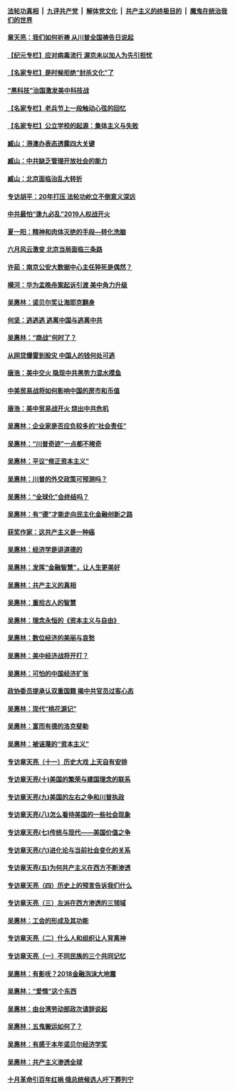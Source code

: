 

####  [法轮功真相](../../../../basic/blob/master/README.md?t=06271531) &nbsp;|&nbsp; [九评共产党](../../../../9ping.md/blob/master/README.md?t=06271531) &nbsp;|&nbsp; [解体党文化](../../../../jtdwh.md/blob/master/README.md?t=06271531)  &nbsp;|&nbsp; [共产主义的终极目的](../../../../gczydzjmd.md/blob/master/README.md?t=06271531) &nbsp;|&nbsp; [魔鬼在统治我们的世界](../../../../mgztzwmdsj.md/blob/master/README.md?t=06271531) 

#### [章天亮：我们如何祈祷 从川普全国祷告日说起](../pages/nsc423/n11944627.md?t=06271531) 

#### [【纪元专栏】应对病毒流行 渥京未以加人为先引担忧](../pages/nsc423/n11875714.md?t=06271531) 

#### [【名家专栏】是时候拒绝“封杀文化”了](../pages/nsc423/n11814093.md?t=06271531) 

#### [“黑科技”治国激发美中科技战](../pages/nsc423/n11638056.md?t=06271531) 

#### [【名家专栏】老兵节上一段触动心弦的回忆](../pages/nsc423/n11646016.md?t=06271531) 

#### [【名家专栏】公立学校的起源：集体主义与失败](../pages/nsc423/n11601833.md?t=06271531) 

#### [臧山：港澳办表态透露四大关键](../pages/nsc423/n11421628.md?t=06271531) 

#### [臧山：中共缺乏管理开放社会的能力](../pages/nsc423/n11407457.md?t=06271531) 

#### [臧山：北京面临治乱大转折](../pages/nsc423/n11406895.md?t=06271531) 

#### [专访胡平：20年打压 法轮功屹立不倒意义深远](../pages/nsc423/n11398800.md?t=06271531) 

#### [中共最怕“逢九必乱”2019人权战开火](../pages/nsc423/n11385248.md?t=06271531) 

#### [夏一阳：精神和肉体灭绝的手段—转化洗脑](../pages/nsc423/n11368250.md?t=06271531) 

#### [六月风云激变 北京当局面临三条路](../pages/nsc423/n11313668.md?t=06271531) 

#### [许茹：南京公安大数据中心主任猝死是偶然？](../pages/nsc423/n11064744.md?t=06271531) 

#### [横河：华为孟晚舟案起诉引渡 美中角力升级](../pages/nsc423/n11027230.md?t=06271531) 

#### [吴惠林：诺贝尔奖让海耶克翻身](../pages/nsc423/n10890049.md?t=06271531) 

#### [何坚：逃逃逃 逃离中国与逃离中共](../pages/nsc423/n10592891.md?t=06271531) 

#### [吴惠林：“商战”何时了？](../pages/nsc423/n10573558.md?t=06271531) 

#### [从网贷爆雷到股灾 中国人的钱何处可逃](../pages/nsc423/n10572800.md?t=06271531) 

#### [唐浩：美中交火 隐现中共黑势力混水摸鱼](../pages/nsc423/n10544040.md?t=06271531) 

#### [中美贸易战将如何影响中国的房市和币值](../pages/nsc423/n10543697.md?t=06271531) 

#### [唐浩：美中贸易战开火 烧出中共危机](../pages/nsc423/n10540126.md?t=06271531) 

#### [吴惠林：企业家是否应负较多的“社会责任”](../pages/nsc423/n10535022.md?t=06271531) 

#### [吴惠林：“川普奇迹”一点都不稀奇](../pages/nsc423/n10512808.md?t=06271531) 

#### [吴惠林：平议“修正资本主义”](../pages/nsc423/n10495724.md?t=06271531) 

#### [吴惠林：川普的外交政策可预测吗？](../pages/nsc423/n10462387.md?t=06271531) 

#### [吴惠林：“全球化”会终结吗？](../pages/nsc423/n10452838.md?t=06271531) 

#### [吴惠林：有“德”才能走向民主化金融创新之路](../pages/nsc423/n10432292.md?t=06271531) 

#### [获奖作家：这共产主义是一种癌](../pages/nsc423/n10431541.md?t=06271531) 

#### [吴惠林：经济学是讲道德的](../pages/nsc423/n10398014.md?t=06271531) 

#### [吴惠林：发挥“金融智慧”，让人生更美好](../pages/nsc423/n10375019.md?t=06271531) 

#### [吴惠林：共产主义的真相](../pages/nsc423/n10351394.md?t=06271531) 

#### [吴惠林：重拾古人的智慧](../pages/nsc423/n10337691.md?t=06271531) 

#### [吴惠林：理念永恒的《资本主义与自由》](../pages/nsc423/n10316274.md?t=06271531) 

#### [吴惠林：数位经济的美丽与哀愁](../pages/nsc423/n10292946.md?t=06271531) 

#### [吴惠林：美中经济战将开打？](../pages/nsc423/n10258825.md?t=06271531) 

#### [吴惠林：可怕的中国经济扩张](../pages/nsc423/n10219147.md?t=06271531) 

#### [政协委员提承认双重国籍 揭中共官员过客心态](../pages/nsc423/n10208809.md?t=06271531) 

#### [吴惠林：现代“桃花源记”](../pages/nsc423/n10185234.md?t=06271531) 

#### [吴惠林：富而有德的洛克斐勒](../pages/nsc423/n10142264.md?t=06271531) 

#### [吴惠林：被诬蔑的“资本主义”](../pages/nsc423/n10124816.md?t=06271531) 

#### [专访章天亮（十一）历史大戏 上天自有安排](../pages/nsc423/n10094905.md?t=06271531) 

#### [专访章天亮(十)美国的繁荣与建国理念的联系](../pages/nsc423/n10094899.md?t=06271531) 

#### [专访章天亮(九)美国的左右之争和川普执政](../pages/nsc423/n10094889.md?t=06271531) 

#### [专访章天亮(八)怎么看待美国的一些社会现象](../pages/nsc423/n10094857.md?t=06271531) 

#### [专访章天亮(七)传统与现代——美国价值之争](../pages/nsc423/n10093140.md?t=06271531) 

#### [专访章天亮(六)进化论与当前社会变化的关系](../pages/nsc423/n10092036.md?t=06271531) 

#### [专访章天亮(五)为何共产主义在西方不断渗透](../pages/nsc423/n10083620.md?t=06271531) 

#### [专访章天亮（四）历史上的预言告诉我们什么](../pages/nsc423/n10083606.md?t=06271531) 

#### [专访章天亮（三）左派在西方渗透的三领域](../pages/nsc423/n10081115.md?t=06271531) 

#### [吴惠林：工会的形成及其功能](../pages/nsc423/n10080633.md?t=06271531) 

#### [专访章天亮（二）什么人和组织让人背离神](../pages/nsc423/n10076637.md?t=06271531) 

#### [专访章天亮（一）不同民族的三个共同记忆](../pages/nsc423/n10074188.md?t=06271531) 

#### [吴惠林：有影呒？2018金融泡沫大地震](../pages/nsc423/n10040534.md?t=06271531) 

#### [吴惠林：“爱情”这个东西](../pages/nsc423/n10019423.md?t=06271531) 

#### [吴惠林：由台湾劳动部政次请辞说起](../pages/nsc423/n9979679.md?t=06271531) 

#### [吴惠林：五鬼搬运如何了？](../pages/nsc423/n9925338.md?t=06271531) 

#### [吴惠林：有感于本年诺贝尔经济学奖](../pages/nsc423/n9871883.md?t=06271531) 

#### [吴惠林：共产主义渗透全球](../pages/nsc423/n9812748.md?t=06271531) 

#### [十月革命引百年红祸 俄总统候选人吁下葬列宁](../pages/nsc423/n9810182.md?t=06271531) 

